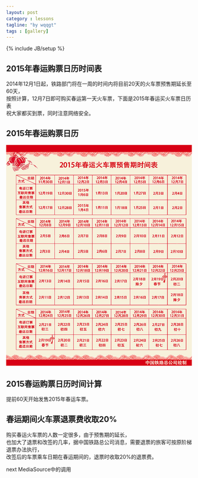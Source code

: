 ```yaml
---
layout: post
category : lessons
tagline: "by wqqgt"
tags : [gallery]
---
```

{% include JB/setup %}

## 2015年春运购票日历时间表
2014年12月1日起，铁路部门将在一周的时间内将目前20天的火车票预售期延长至60天，   
按照计算，12月7日即可购买春运第一天火车票，下面是2015年春运买火车票日历表    
祝大家都买到票，同时注意网络安全。


## 2015年春运购票日历
![购票日历](/image/train_ticket.jpg "购票日历")

## 2015春运购票日历时间计算
提前60天开始发售2015年春运车票。   

## 春运期间火车票退票费收取20%
购买春运火车票的人数一定很多，由于预售期的延长，   
也加大了退票和改签的几率，据中国铁路总公司消息，需要退票的旅客可按原阶梯退票办法执行，   
改签后的车票乘车日期在春运期间的，退票时收取20%的退票费。


next MediaSource中的调用